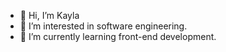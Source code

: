 - 👋 Hi, I’m Kayla
- 👀 I’m interested in software engineering.
- 🌱 I’m currently learning front-end development.

<!---
kaykaym01/kaykaym01 is a ✨ special ✨ repository because its `README.md` (this file) appears on your GitHub profile.
You can click the Preview link to take a look at your changes.
--->
